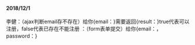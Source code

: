 #### 2018/12/1
 李健：（ajax判断email存不存在）给你{email：}需要返回{result：}true代表可以注册，false代表已存在不能注册
        ：（form表单提交）给你{email：，password：}